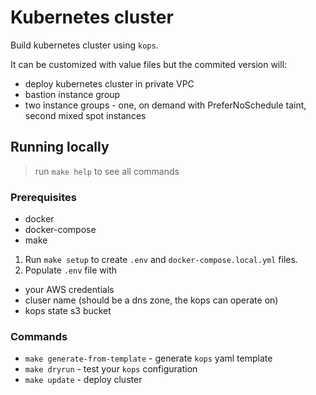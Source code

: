 # Kubernetes cluster

Build kubernetes cluster using `kops`.

It can be customized with value files but the commited version will:
* deploy kubernetes cluster in private VPC
* bastion instance group
* two instance groups - one, on demand with PreferNoSchedule taint, second mixed spot instances

## Running locally

> run `make help` to see all commands

### Prerequisites

* docker
* docker-compose
* make

1. Run `make setup` to create `.env` and `docker-compose.local.yml` files.
2. Populate `.env` file with 
  - your AWS credentials
  - cluser name (should be a dns zone, the kops can operate on)
  - kops state s3 bucket


### Commands 

* `make generate-from-template` - generate `kops` yaml template
* `make dryrun` - test your `kops` configuration
* `make update` - deploy cluster
